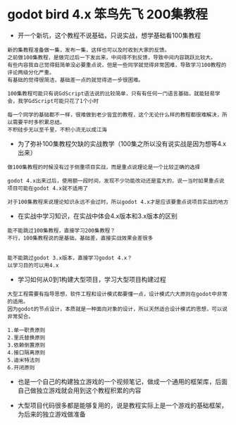 # godot bird 4.x 笨鸟先飞 200集教程

- 开一个新坑，这个教程不说基础，只说实战，想学基础看100集教程

```
新的集教程准备做一集，发布一集，这样也可以及时收到大家的反馈。
之前做100集教程，是做完过后一下发出来，中间得不到反馈，导致中间内容跳跃比较大。
有些内容我自己觉得挺简单没必要重点说，但是一些同学就觉得非常困难，导致学习100教程的评论两级分化严重。
有基础的觉得很简洁，基础差一点的就觉得进一步很困难。

100集教程可能只有说GdScript语法说的比较简单，只有有任何一门语言基础，就能轻易学会，我学GdScript可能只花了1个小时

每一个同学的基础都不一样，很难做到老少皆宜的教程，这个无论什么样的教程都很难解决，所以需要平时多积累总结。
不积硅步无以至千里，不积小流无以成江海
```

- 为了弥补100集教程欠缺的实战教学（100集之所以没有说实战是因为想等4.x出来）

```
做100集教程的时候没有过于侧重项目实战，而是重点说理论是一个比较正确的选择

godot 4.x出来过后，使用额一段时间，发现不少功能改动还是蛮大的，说一当时如果重点说项目可能在godot 4.x就不适用了

对于100集教程来说理论知识永远不会过时，所以godot 4.x才是应该要重点说项目实战的地方
```

- 在实战中学习知识，在实战中体会4.x版本和3.x版本的区别

```
能不能跳过100集教程，直接学习200集教程？
不行，100集教程说的是基础，基础差，直接实战效果会差很多


能不能跳过godot 3.x版本，直接学习godot 4.x？
以学习目的可以用4.x
```

- 学习如何从0到1构建大型项目，学习大型项目构建过程

```
大型工程需要有指导思想，软件工程和设计模式都要懂一点，设计模式六大原则在godot中非常的适用。
因为godot的节点设计，本质就是一种面向对象的设计，所以天然适合设计模式的思想，可以说非常契合。

1.单一职责原则
2.里氏替换原则
3.依赖倒置原则
4.接口隔离原则
5.迪米特法则
6.开闭原则
```

- 也是一个自己的构建独立游戏的一个视频笔记，做成一个通用的框架库，后面自己做独立游戏就会用到这个教程积累的内容


- 大型项目代码很多都是能够复用的，说是教程实际上是一个游戏的基础框架，为后来的独立游戏做准备
